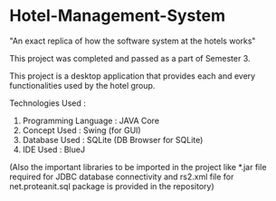 # Hotel-Management-System
"An exact replica of how the software system at the hotels works"

This project was completed and passed as a part of Semester 3.

This project is a desktop application that provides each and every functionalities used by the hotel group.

Technologies Used : 
1. Programming Language : JAVA Core
2. Concept Used : Swing (for GUI)
3. Database Used : SQLite (DB Browser for SQLite)
4. IDE Used : BlueJ

(Also the important libraries to be imported in the project like *.jar file required for JDBC database connectivity and rs2.xml file for net.proteanit.sql package is provided in the repository)

